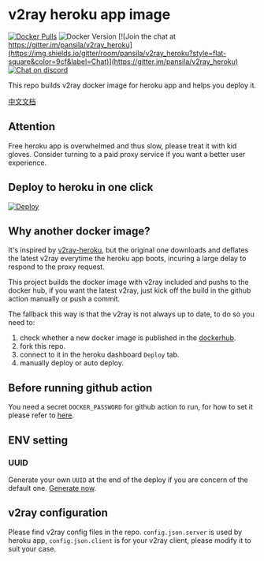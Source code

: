 # v2ray heroku app image
[![Docker Pulls](https://img.shields.io/docker/pulls/pansila/v2ray_heroku.svg?style=flat-square&label=Pulls&logo=docker&color=green)](https://hub.docker.com/r/pansila/v2ray_heroku)
![Docker Version](https://img.shields.io/docker/v/pansila/v2ray_heroku?sort=date&style=flat-square&label=Version&logo=docker&color=blue)
[![Join the chat at https://gitter.im/pansila/v2ray_heroku](https://img.shields.io/gitter/room/pansila/v2ray_heroku?style=flat-square&color=9cf&label=Chat)](https://gitter.im/pansila/v2ray_heroku)
[![Chat on discord](https://img.shields.io/discord/852170555855732756?color=9cf&label=Discord&style=flat-square)](https://discord.gg/W7gwgsYZG5)

This repo builds v2ray docker image for heroku app and helps you deploy it.

[中文文档](https://github.com/pansila/v2ray_heroku/blob/main/README_ZH.md)

## Attention
Free heroku app is overwhelmed and thus slow, please treat it with kid gloves. Consider turning to a paid proxy service if you want a better user experience.

## Deploy to heroku in one click
[![Deploy](https://www.herokucdn.com/deploy/button.png)](https://dashboard.heroku.com/new?template=https%3A%2F%2Fgithub.com%2Fpansila%2Fv2ray_heroku)

## Why another docker image?
It's inspired by [v2ray-heroku](https://github.com/bclswl0827/v2ray-heroku), but the original one downloads and deflates the latest v2ray everytime the heroku app boots, incuring a large delay to respond to the proxy request.

This project builds the docker image with v2ray included and pushs to the docker hub, if you want the latest v2ray, just kick off the build in the github action manually or push a commit.

The fallback this way is that the v2ray is not always up to date, to do so you need to:
1. check whether a new docker image is published in the [dockerhub](https://hub.docker.com/r/pansila/v2ray_heroku).
2. fork this repo.
3. connect to it in the heroku dashboard `Deploy` tab.
4. manually deploy or auto deploy.

## Before running github action
You need a secret `DOCKER_PASSWORD` for github action to run, for how to set it please refer to [here](https://docs.github.com/cn/actions/reference/encrypted-secrets).

## ENV setting
### UUID
Generate your own `UUID` at the end of the deploy if you are concern of the default one. [Generate now](https://www.uuidgenerator.net/version4).

## v2ray configuration
Please find v2ray config files in the repo. `config.json.server` is used by heroku app, `config.json.client` is for your v2ray client, please modify it to suit your case.
